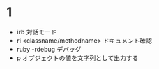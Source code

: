 # 1
- irb 対話モード
- ri <classname/methodname>	ドキュメント確認
- ruby -rdebug <file>	デバッグ
- p		オブジェクトの値を文字列として出力する

